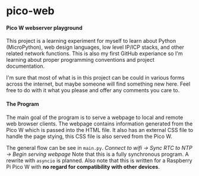 # pico-web
#### Pico W webserver playground

This project is a learning experiment for myself to learn about Python (MicroPython), web design languages, low level IP/ICP stacks, and other related network functions. This is also my first GitHub experiance so I'm learning about proper programming conventions and project documentation.

I'm sure that most of what is in this project can be could in various forms across the internet, but maybe someone will find something new here. Feel free to do with it what you please and offer any comments you care to.

#### The Program
The main goal of the program is to serve a webpage to local and remote web browser clients. The webpage contains information generated from the Pico W which is passed into the HTML file. It also has an external CSS file to handle the page stying, this CSS file is also served from the Pico W. 

The general flow can be see in `main.py`. _Connect to wifi -> Sync RTC to NTP -> Begin serving webpage_
Note that this is a fully synchronous program. A rewrite with `asyncio` is planned.
Also note that this is written for a Raspberry Pi Pico W with **no regard for compatibility with other devices**.